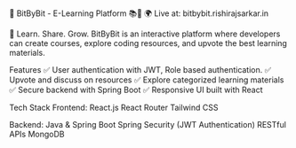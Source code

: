 🎯 BitByBit - E-Learning Platform 📚🚀
🌍 Live at: bitbybit.rishirajsarkar.in

📢 Learn. Share. Grow. BitByBit is an interactive platform where developers can create courses, explore coding resources, and upvote the best learning materials.

Features
✅ User authentication with JWT, Role based authentication.
✅ Upvote and discuss on resources
✅ Explore categorized learning materials
✅ Secure backend with Spring Boot
✅ Responsive UI built with React

Tech Stack
Frontend:
React.js
React Router
Tailwind CSS

Backend:
Java & Spring Boot
Spring Security (JWT Authentication)
RESTful APIs
MongoDB
